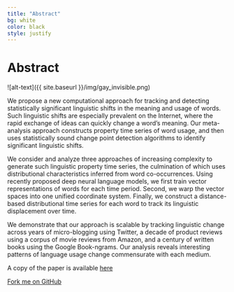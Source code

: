 ```yaml
---
title: "Abstract"
bg: white
color: black
style: justify 
---
```


# Abstract

![alt-text]({{ site.baseurl }}/img/gay_invisible.png)

We propose a new computational approach for tracking and detecting statistically significant linguistic shifts in the meaning and usage of words. 
Such linguistic shifts are especially prevalent on the Internet, where the rapid exchange of ideas can quickly change a word’s meaning. 
Our meta-analysis approach constructs property time series of word usage, and then uses statistically sound change point detection algorithms to identify significant linguistic shifts.

We consider and analyze three approaches of increasing complexity to generate such linguistic property time series, the culmination of which uses distributional characteristics inferred from word co-occurrences. Using recently proposed deep neural language models, we first train vector representations of words for each time period. Second, we warp the vector spaces into one unified coordinate system. Finally, we construct a distance-based distributional time series for each word to track its linguistic displacement over time.

We demonstrate that our approach is scalable by tracking linguistic change across years of micro-blogging using Twitter, a decade of product reviews using a corpus of movie reviews from Amazon, and a century of written books using the Google Book-ngrams. Our analysis reveals interesting patterns of language usage change commensurate with each medium.

A copy of the paper is available [here](/data/kulkarni.pdf)

<span id="forkongithub">
  <a href="{{ site.source_link }}" class="bg-blue">
    Fork me on GitHub
  </a>
</span>
